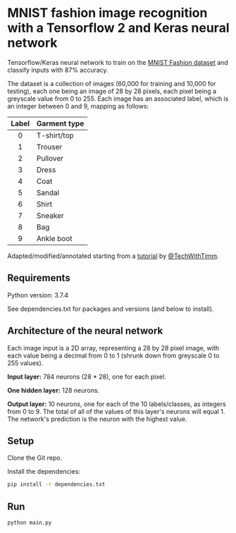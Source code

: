 # MNIST fashion image recognition with a Tensorflow 2 and Keras neural network

Tensorflow/Keras neural network to train on the [MNIST Fashion dataset](https://www.tensorflow.org/datasets/catalog/fashion_mnist) and classify inputs with 87% accuracy.

The dataset is a collection of images (60,000 for training and 10,000 for testing), each one being an image of 28 by 28 pixels, each pixel being a greyscale value from 0 to 255. Each image has an associated label, which is an integer between 0 and 9, mapping as follows:

| Label | Garment type |
|:-----:| ------------ |
|   0   | T-shirt/top  |
|   1   | Trouser      |
|   2   | Pullover     |
|   3   | Dress        |
|   4   | Coat         |
|   5   | Sandal       |
|   6   | Shirt        |
|   7   | Sneaker      |
|   8   | Bag          |
|   9   | Ankle boot   |

Adapted/modified/annotated starting from a [tutorial](https://www.youtube.com/watch?v=6g4O5UOH304) by [@TechWithTimm](https://twitter.com/TechWithTimm).

## Requirements

Python version: 3.7.4

See dependencies.txt for packages and versions (and below to install).

## Architecture of the neural network

Each image input is a 2D array, representing a 28 by 28 pixel image, with each value being a decimal from 0 to 1 (shrunk down from greyscale 0 to 255 values).

__Input layer:__ 784 neurons (28 * 28), one for each pixel.

__One hidden layer:__ 128 neurons.

__Output layer:__ 10 neurons, one for each of the 10 labels/classes, as integers from 0 to 9. The total of all of the values of this layer's neurons will equal 1. The network's prediction is the neuron with the highest value.

## Setup

Clone the Git repo.

Install the dependencies:

```bash
pip install -r dependencies.txt
```

## Run

```bash
python main.py
```
